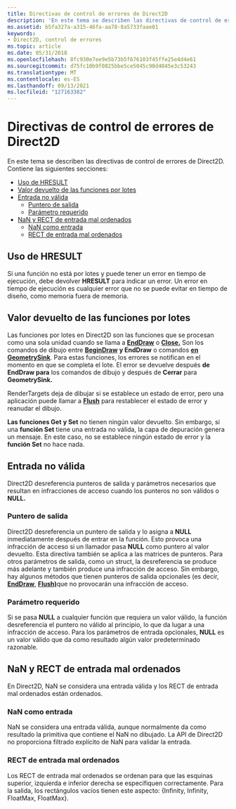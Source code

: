 ```yaml
---
title: Directivas de control de errores de Direct2D
description: 'En este tema se describen las directivas de control de errores de Direct2D. Contiene las siguientes secciones:'
ms.assetid: b5fa327a-a315-46fa-aa78-8a5733faae01
keywords:
- Direct2D, control de errores
ms.topic: article
ms.date: 05/31/2018
ms.openlocfilehash: 8fc930e7ee9e5b73b5f676103f45ffe25e4d4e61
ms.sourcegitcommit: d75fc10b9f0825bbe5ce5045c90d4045e3c53243
ms.translationtype: MT
ms.contentlocale: es-ES
ms.lasthandoff: 09/13/2021
ms.locfileid: "127163382"
---
```

# <a name="direct2d-error-handling-policies"></a>Directivas de control de errores de Direct2D

En este tema se describen las directivas de control de errores de Direct2D. Contiene las siguientes secciones:

-   [Uso de HRESULT](#use-of-hresult)
-   [Valor devuelto de las funciones por lotes](#return-value-of-batched-functions)
-   [Entrada no válida](#invalid-input)
    -   [Puntero de salida](#output-pointer)
    -   [Parámetro requerido](#required-parameter)
-   [NaN y RECT de entrada mal ordenados](#nan-and-poorly-ordered-input-rects)
    -   [NaN como entrada](#nan-as-input)
    -   [RECT de entrada mal ordenados](#poorly-ordered-input-rects)

## <a name="use-of-hresult"></a>Uso de HRESULT

Si una función no está por lotes y puede tener un error en tiempo de ejecución, debe devolver **HRESULT** para indicar un error. Un error en tiempo de ejecución es cualquier error que no se puede evitar en tiempo de diseño, como memoria fuera de memoria.

## <a name="return-value-of-batched-functions"></a>Valor devuelto de las funciones por lotes

Las funciones por lotes en Direct2D son las funciones que se procesan como una sola unidad cuando se llama a [**EndDraw**](/windows/win32/api/d2d1/nf-d2d1-id2d1rendertarget-enddraw) o [**Close.**](/windows/win32/api/d2d1/nf-d2d1-id2d1simplifiedgeometrysink-close) Son los comandos de dibujo entre [**BeginDraw**](/windows/win32/api/d2d1/nf-d2d1-id2d1rendertarget-begindraw) **y EndDraw** o comandos [**en GeometrySink**](/windows/win32/api/d2d1/nn-d2d1-id2d1geometrysink). Para estas funciones, los errores se notifican en el momento en que se completa el lote. El error se devuelve después **de EndDraw para** los comandos de dibujo y después de **Cerrar** para **GeometrySink.**

RenderTargets deja de dibujar si se establece un estado de error, pero una aplicación puede llamar a [**Flush**](/windows/win32/api/d2d1/nf-d2d1-id2d1rendertarget-flush) para restablecer el estado de error y reanudar el dibujo.

**Las funciones Get** **y Set** no tienen ningún valor devuelto. Sin embargo, si una **función Set** tiene una entrada no válida, la capa de depuración genera un mensaje. En este caso, no se establece ningún estado de error y la **función Set** no hace nada.

## <a name="invalid-input"></a>Entrada no válida

Direct2D desreferencia punteros de salida y parámetros necesarios que resultan en infracciones de acceso cuando los punteros no son válidos o **NULL.**

### <a name="output-pointer"></a>Puntero de salida

Direct2D desreferencia un puntero de salida y lo asigna a **NULL** inmediatamente después de entrar en la función. Esto provoca una infracción de acceso si un llamador pasa **NULL** como puntero al valor devuelto. Esta directiva también se aplica a las matrices de punteros. Para otros parámetros de salida, como un struct, la desreferencia se produce más adelante y también produce una infracción de acceso. Sin embargo, hay algunos métodos que tienen punteros de salida opcionales (es decir, [**EndDraw**](/windows/win32/api/d2d1/nf-d2d1-id2d1rendertarget-enddraw), [**Flush)**](/windows/win32/api/d2d1/nf-d2d1-id2d1rendertarget-flush)que no provocarán una infracción de acceso.

### <a name="required-parameter"></a>Parámetro requerido

Si se pasa **NULL** a cualquier función que requiera un valor válido, la función desreferencia el puntero no válido al principio, lo que da lugar a una infracción de acceso. Para los parámetros de entrada opcionales, **NULL** es un valor válido que da como resultado algún valor predeterminado razonable.

## <a name="nan-and-poorly-ordered-input-rects"></a>NaN y RECT de entrada mal ordenados

En Direct2D, NaN se considera una entrada válida y los RECT de entrada mal ordenados están ordenados.

### <a name="nan-as-input"></a>NaN como entrada

NaN se considera una entrada válida, aunque normalmente da como resultado la primitiva que contiene el NaN no dibujado. La API de Direct2D no proporciona filtrado explícito de NaN para validar la entrada.

### <a name="poorly-ordered-input-rects"></a>RECT de entrada mal ordenados

Los RECT de entrada mal ordenados se ordenan para que las esquinas superior, izquierda e inferior derecha se especifiquen correctamente. Para la salida, los rectángulos vacíos tienen este aspecto: {Infinity, Infinity, FloatMax, FloatMax}.

 

 